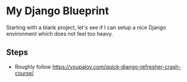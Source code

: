 # My Django Blueprint

Starting with a blank project, let's see if I can setup a nice Django environment which does not feel too heavy.

## Steps

* Roughly follow https://vsupalov.com/quick-django-refresher-crash-course/
